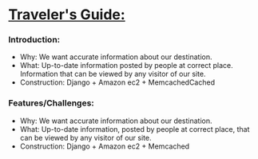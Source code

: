 # [Traveler's Guide:](http://52.32.187.181:8080/)

### Introduction:
- Why: We want accurate information about our destination.
- What: Up-to-date information posted by people at correct place. Information that can be viewed by any visitor of our site.
- Construction: Django + Amazon ec2 + MemcachedCached

### Features/Challenges:
- Why: We want accurate information about our destination.
- What: Up-to-date information, posted by people at correct place, that can be viewed by any visitor of our site.
- Construction: Django + Amazon ec2 + Memcached
